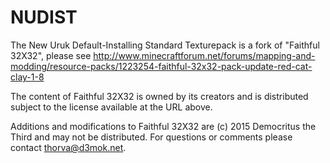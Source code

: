 # NUDIST
The New Uruk Default-Installing Standard Texturepack is a fork of "Faithful 32X32", please see http://www.minecraftforum.net/forums/mapping-and-modding/resource-packs/1223254-faithful-32x32-pack-update-red-cat-clay-1-8

The content of Faithful 32X32 is owned by its creators and is distributed subject to the license available at the URL above.

Additions and modifications to Faithful 32X32 are (c) 2015 Democritus the Third and may not be distributed. For questions or comments please contact thorva@d3mok.net.
